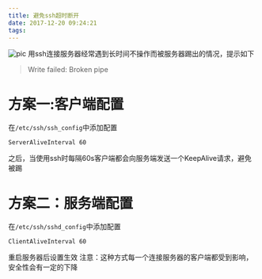 ```yaml
---
title: 避免ssh超时断开
date: 2017-12-20 09:24:21
tags:
---
```

![pic](http://s1.wailian.download/2018/01/18/714c395dedd696f341be46b38326674137170a2a1cb62-mzzZiS_fw658.jpg)
用ssh连接服务器经常遇到长时间不操作而被服务器踢出的情况，提示如下
> Write failed: Broken pipe

# 方案一:客户端配置

在`/etc/ssh/ssh_config`中添加配置
```
ServerAliveInterval 60
```
之后，当使用ssh时每隔60s客户端都会向服务端发送一个KeepAlive请求，避免被踢

# 方案二：服务端配置

在`/etc/ssh/sshd_config`中添加配置
```
ClientAliveInterval 60
```
重启服务器后设置生效
注意：这种方式每一个连接服务器的客户端都受到影响，安全性会有一定的下降
